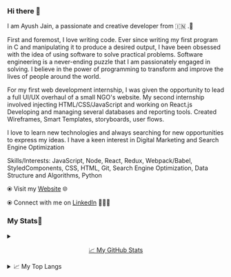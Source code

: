 ### Hi there 👋

<!--
**hackerking007/hackerking007** is a ✨ _special_ ✨ repository because its `README.md` (this file) appears on your GitHub profile.-->

I am Ayush Jain, a passionate and creative developer from 🇮🇳  .🎯

First and foremost, I love writing code. Ever since writing my first program in C and manipulating it to produce a desired output, I have been obsessed with the idea of using software to solve practical problems. Software engineering is a never-ending puzzle that I am passionately engaged in solving. I believe in the power of programming to transform and improve the lives of people around the world.

For my first web development internship, I was given the opportunity to lead a full UI/UX overhaul of a small NGO's website. My second internship involved injecting HTML/CSS/JavaScript and working on React.js Developing and managing several databases and reporting tools. Created Wireframes, Smart Templates, storyboards, user flows.

I love to learn new technologies and always searching for new opportunities to express my ideas.
I have a keen interest in Digital Marketing and Search Engine Optimization

Skills/Interests: JavaScript, Node, React, Redux, Webpack/Babel, StyledComponents, CSS, HTML, Git, Search Engine Optimization, Data Structure and Algorithms, Python 


⦿ Visit my <a href="https://hackerking007.github.io/hackerking007-portfolio/">Website</a> 🌐

⦿ Connect with me on <a href="https://www.linkedin.com/in/ayush-jain-3910931a8/">LinkedIn</a> 👨🏻‍💻

  ### My Stats🚩
  
  <details>
<summary><p align="center"> <a href="(https://github-readme-stats.vercel.app/api?username=hackerking007)(https://github.com/hackerking007/github-readme-stats)" alt="hackeking007">📈 My GitHub Stats</a>
</summary>


</details>

<details>
<summary>📈 My Top Langs</summary>

<p align="center"> <img src="https://github-stats-readme.hackerking007.vercel.app/api/top-langs/?username=hackerking007&layout=compact" alt="hackerking007"/>

</details>
